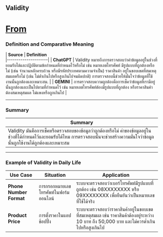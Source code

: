 ## Validity
# [From](https://www.astera.com/type/blog/data-quality/)

### **Definition and Comparative Meaning**

| **Source**          | **Definition**   
|---------------------|
| **ChatGPT**          | Validity หมายถึงการตรวจสอบว่าค่าข้อมูลอยู่ในช่วงที่ยอมรับได้และปฏิบัติตามข้อกำหนดที่กำหนดไว้หรือไม่ เช่น
หมายเลขโทรศัพท์ มีรูปแบบที่ถูกต้องหรือไม่ (เช่น จำนวนหลักครบถ้วน หรือมีรหัสประเทศตามความจำเป็น)
ราคาสินค้า อยู่ในขอบเขตที่สมเหตุสมผลหรือไม่ (เช่น ไม่ต่ำเกินไปหรือสูงเกินไปจนผิดปกติ)
การตรวจสอบนี้ช่วยให้มั่นใจว่าข้อมูลที่ใช้งานนั้นถูกต้องและเหมาะสม.
|
| **GEMINI**           | การตรวจสอบความถูกต้องคือการเช็คว่าข้อมูลที่เรามีอยู่นั้นถูกต้องและเป็นไปตามที่กำหนดไว้ เช่น หมายเลขโทรศัพท์ต้องมีรูปแบบที่ถูกต้อง หรือราคาสินค้าต้องสมเหตุสมผล ไม่แพงหรือถูกเกินไป |

---

### **Summary**

| **Summary** |
|-------------|
| Validity มันคือการเช็คหรือตรวจสอบของข้อมูลว่าถูกต้องหรือไม่ ค่าของข้อมูลอยู่ในช่วงที่ได้กำหนดไว้และยอมรับได้ไหม การตรวจสอบนั้นจะช่วยสร้างความมั่นใจว่าข้อมูลนั้นถูกใช้งานได้ถูกต้องและเหมาะสม |

---

### **Example of Validity in Daily Life**

| **Use Case**          | **Situation**                                                                                     | **Application**                                                                                                                                 |
|-----------------------|--------------------------------------------------------------------------------------------------|-------------------------------------------------------------------------------------------------------------------------------------------------|
| **Phone Number Format** | การกรอกหมายเลขโทรศัพท์ในฟอร์มออนไลน์                                                 | ระบบจะตรวจสอบว่าเบอร์โทรศัพท์มีรูปแบบที่ถูกต้อง เช่น 08XXXXXXXX หรือ 09XXXXXXXX เพื่อยืนยันว่าเป็นหมายเลขที่ใช้ได้จริง |
| **Product Price**     | การตั้งราคาในแอปช้อปปิ้ง                                                                     | ระบบจะตรวจสอบว่าราคาสินค้าอยู่ในขอบเขตที่สมเหตุสมผล เช่น ราคาสินค้าต้องอยู่ระหว่าง 10 บาท ถึง 50,000 บาท และไม่ควรต่ำเกินไปหรือสูงเกินไป |
